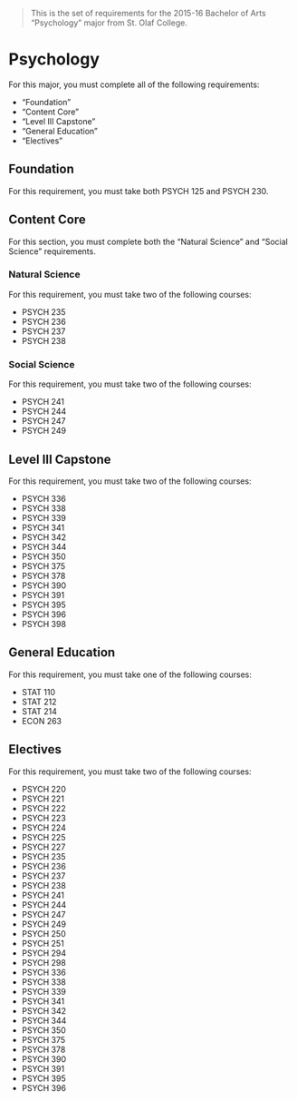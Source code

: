 > This is the set of requirements for the 2015-16 Bachelor of Arts “Psychology”
> major from St. Olaf College.

# Psychology
For this major, you must complete all of the following requirements:

- “Foundation”
- “Content Core”
- “Level III Capstone”
- “General Education”
- “Electives”

## Foundation
For this requirement, you must take both PSYCH 125 and PSYCH 230.


## Content Core
For this section, you must complete both the “Natural Science” and “Social Science” requirements.

### Natural Science
For this requirement, you must take two of the following courses:

- PSYCH 235
- PSYCH 236
- PSYCH 237
- PSYCH 238

### Social Science
For this requirement, you must take two of the following courses:

- PSYCH 241
- PSYCH 244
- PSYCH 247
- PSYCH 249


## Level III Capstone
For this requirement, you must take two of the following courses:

- PSYCH 336
- PSYCH 338
- PSYCH 339
- PSYCH 341
- PSYCH 342
- PSYCH 344
- PSYCH 350
- PSYCH 375
- PSYCH 378
- PSYCH 390
- PSYCH 391
- PSYCH 395
- PSYCH 396
- PSYCH 398


## General Education
For this requirement, you must take one of the following courses:

- STAT 110
- STAT 212
- STAT 214
- ECON 263


## Electives
For this requirement, you must take two of the following courses:

- PSYCH 220
- PSYCH 221
- PSYCH 222
- PSYCH 223
- PSYCH 224
- PSYCH 225
- PSYCH 227
- PSYCH 235
- PSYCH 236
- PSYCH 237
- PSYCH 238
- PSYCH 241
- PSYCH 244
- PSYCH 247
- PSYCH 249
- PSYCH 250
- PSYCH 251
- PSYCH 294
- PSYCH 298
- PSYCH 336
- PSYCH 338
- PSYCH 339
- PSYCH 341
- PSYCH 342
- PSYCH 344
- PSYCH 350
- PSYCH 375
- PSYCH 378
- PSYCH 390
- PSYCH 391
- PSYCH 395
- PSYCH 396


